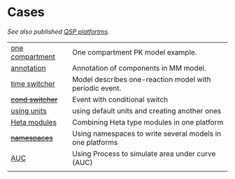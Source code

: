 # Cases

*See also published [QSP platfortms](/implemented?id=open-source-qsp-platforms).*

| | |
|---|---|
| [one compartment](cases/one-compartment) | One compartment PK model example. |
| [annotation](cases/annotation) | Annotation of components in MM model. |
| [time switcher](cases/time-switcher) | Model describes one-reaction model with periodic event. |
| ~~[cond switcher](cases/cond-switcher)~~ | Event with conditional switch |
| [using units](cases/using-units) | using default units and creating another ones |
| [Heta modules](cases/heta-modules) | Combining Heta type modules in one platform |
| ~~[namespaces](cases/several)~~ | Using namespaces to write several models in one platforms |
| [AUC](cases/auc) | Using Process to simulate area under curve (AUC) |
|  |  |
